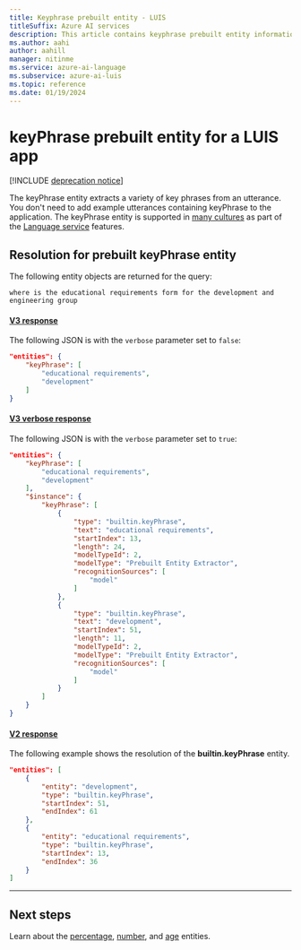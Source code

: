 ```yaml
---
title: Keyphrase prebuilt entity - LUIS
titleSuffix: Azure AI services
description: This article contains keyphrase prebuilt entity information in Language Understanding (LUIS).
ms.author: aahi
author: aahill
manager: nitinme
ms.service: azure-ai-language
ms.subservice: azure-ai-luis
ms.topic: reference
ms.date: 01/19/2024
---
```


# keyPhrase prebuilt entity for a LUIS app

[!INCLUDE [deprecation notice](./includes/deprecation-notice.md)]

The keyPhrase entity extracts a variety of key phrases from an utterance. You don't need to add example utterances containing keyPhrase to the application. The keyPhrase entity is supported in [many cultures](luis-language-support.md#languages-supported) as part of the [Language service](../language-service/overview.md) features.

## Resolution for prebuilt keyPhrase entity

The following entity objects are returned for the query:

`where is the educational requirements form for the development and engineering group`

#### [V3 response](#tab/V3)

The following JSON is with the `verbose` parameter set to `false`:

```json
"entities": {
    "keyPhrase": [
        "educational requirements",
        "development"
    ]
}
```
#### [V3 verbose response](#tab/V3-verbose)
The following JSON is with the `verbose` parameter set to `true`:

```json
"entities": {
    "keyPhrase": [
        "educational requirements",
        "development"
    ],
    "$instance": {
        "keyPhrase": [
            {
                "type": "builtin.keyPhrase",
                "text": "educational requirements",
                "startIndex": 13,
                "length": 24,
                "modelTypeId": 2,
                "modelType": "Prebuilt Entity Extractor",
                "recognitionSources": [
                    "model"
                ]
            },
            {
                "type": "builtin.keyPhrase",
                "text": "development",
                "startIndex": 51,
                "length": 11,
                "modelTypeId": 2,
                "modelType": "Prebuilt Entity Extractor",
                "recognitionSources": [
                    "model"
                ]
            }
        ]
    }
}
```
#### [V2 response](#tab/V2)

The following example shows the resolution of the **builtin.keyPhrase** entity.

```json
"entities": [
    {
        "entity": "development",
        "type": "builtin.keyPhrase",
        "startIndex": 51,
        "endIndex": 61
    },
    {
        "entity": "educational requirements",
        "type": "builtin.keyPhrase",
        "startIndex": 13,
        "endIndex": 36
    }
]
```
* * *

## Next steps



Learn about the [percentage](luis-reference-prebuilt-percentage.md), [number](luis-reference-prebuilt-number.md), and [age](luis-reference-prebuilt-age.md) entities.
